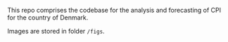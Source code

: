This repo comprises the codebase for the analysis and forecasting of CPI for the country of Denmark.

Images are stored in folder `/figs`.